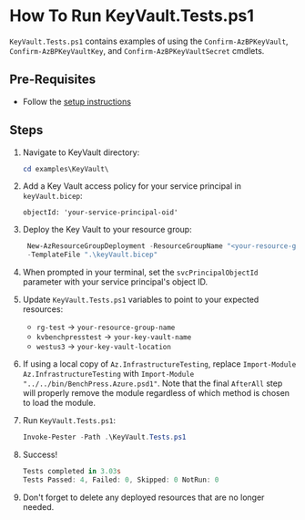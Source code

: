 # How To Run KeyVault.Tests.ps1

`KeyVault.Tests.ps1` contains examples of using the `Confirm-AzBPKeyVault`, `Confirm-AzBPKeyVaultKey`,
and `Confirm-AzBPKeyVaultSecret` cmdlets.

## Pre-Requisites

- Follow the [setup instructions](../README.md)

## Steps

1. Navigate to KeyVault directory:

   ```Powershell
   cd examples\KeyVault\
   ```

1. Add a Key Vault access policy for your service principal in `keyVault.bicep`:

   ```bicep
   objectId: 'your-service-principal-oid'
   ```

1. Deploy the Key Vault to your resource group:

   ```Powershell
    New-AzResourceGroupDeployment -ResourceGroupName "<your-resource-group-name>"`
    -TemplateFile ".\keyVault.bicep"
   ```

1. When prompted in your terminal, set the `svcPrincipalObjectId` parameter with your service principal's object ID.

1. Update `KeyVault.Tests.ps1` variables to point to your expected resources:

   - `rg-test` -> `your-resource-group-name`
   - `kvbenchpresstest` -> `your-key-vault-name`
   - `westus3` -> `your-key-vault-location`

1. If using a local copy of `Az.InfrastructureTesting`, replace `Import-Module Az.InfrastructureTesting` with
`Import-Module "../../bin/BenchPress.Azure.psd1"`. Note that the final `AfterAll` step will properly remove the module
regardless of which method is chosen to load the module.

1. Run `KeyVault.Tests.ps1`:

   ```Powershell
   Invoke-Pester -Path .\KeyVault.Tests.ps1
   ```

1. Success!

   ```Powershell
   Tests completed in 3.03s
   Tests Passed: 4, Failed: 0, Skipped: 0 NotRun: 0
   ```

1. Don't forget to delete any deployed resources that are no longer needed.
